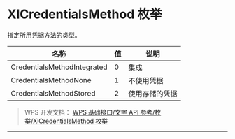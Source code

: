 # XlCredentialsMethod 枚举

指定所用凭据方法的类型。

| 名称                        | 值  | 说明           |
|-----------------------------|-----|----------------|
| CredentialsMethodIntegrated | 0   | 集成           |
| CredentialsMethodNone       | 1   | 不使用凭据     |
| CredentialsMethodStored     | 2   | 使用存储的凭据 |

> WPS 开发文档： [WPS 基础接口/文字 API 参考/枚举/XlCredentialsMethod 枚举](https://qn.cache.wpscdn.cn/encs/doc/office_v19/topics/WPS%20%E5%9F%BA%E7%A1%80%E6%8E%A5%E5%8F%A3/%E6%96%87%E5%AD%97%20API%20%E5%8F%82%E8%80%83/%E6%9E%9A%E4%B8%BE/XlCredentialsMethod%20%E6%9E%9A%E4%B8%BE.html)

------------------------------------------------------------------------
